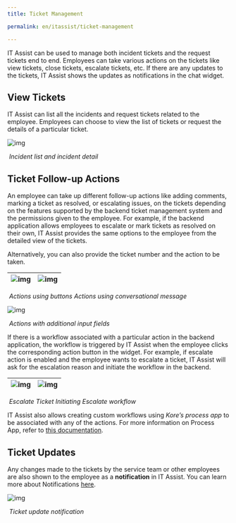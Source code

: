 ```yaml
---
title: Ticket Management

permalink: en/itassist/ticket-management

---
```


IT Assist can be used to manage both incident tickets and the request tickets end to end. Employees can take various actions on the tickets like view tickets, close tickets, escalate tickets, etc. If there are any updates to the tickets, IT Assist shows the updates as notifications in the chat widget.

## View Tickets

IT Assist can list all the incidents and request tickets related to the employee. Employees can choose to view the list of tickets or request the details of a particular ticket. 

![img](images/en/itassist/incident-list-and-incident-detail.png)

​																*Incident list and incident detail*

## Ticket Follow-up Actions

An employee can take up different follow-up actions like adding comments, marking a ticket as resolved, or escalating issues, on the tickets depending on the features supported by the backend ticket management system and the permissions given to the employee. For example, if the backend application allows employees to escalate or mark tickets as resolved on their own, IT Assist provides the same options to the employee from the detailed view of the tickets.

Alternatively, you can also provide the ticket number and the action to be taken.

| ![img](images/en/itassist/actions-using-buttons.png) | ![img](images/en/itassist/actions-using-conversational-message.png) |
| ------------------------------------------------------ | ------------------------------------------------------------ |

​								*Actions using buttons                             			Actions using conversational message* 

![img](images/en/itassist/actions-with-additional-input-fields.png)

​																*Actions with additional input fields*

If there is a workflow associated with a particular action in the backend application, the workflow is triggered by IT Assist when the employee clicks the corresponding action button in the widget. For example, if escalate action is enabled and the employee wants to escalate a ticket, IT Assist will ask for the escalation reason and initiate the workflow in the backend.

| ![img](images/en/itassist/escalate-ticket.png) | ![img](images/en/itassist/initiating-escalate-workflow.png) |
| ------------------------------------------------ | ------------------------------------------------------------ |

​								*Escalate Ticket 															Initiating Escalate workflow*

IT Assist also allows creating custom workflows using *Kore’s process app* to be associated with any of the actions. For more information on Process App, refer to [this documentation](https://developer.kore.ai/docs/process-apps/how-to-articles/create-and-publish-the-process-app/).

## Ticket Updates 

Any changes made to the tickets by the service team or other employees are also shown to the employee as a **notification** in IT Assist. You can learn more about Notifications [here](https://docs.google.com/document/d/1O_NP0HgupKwLae216EHm5madwR-Xk2dO/edit#heading=h.y0om16hs1skr). 

![img](images/en/itassist/ticket-update-notification.png)

​																	*Ticket update notification*
